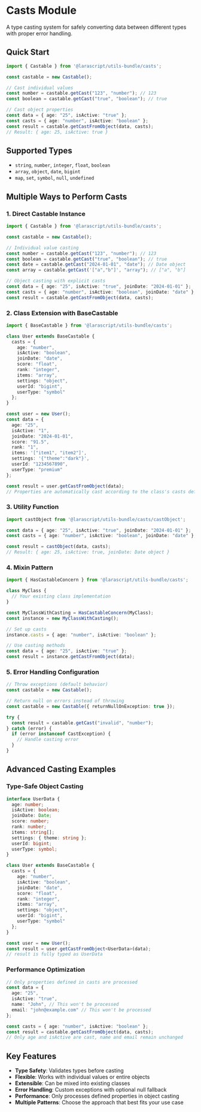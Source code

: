# Casts Module

A type casting system for safely converting data between different types with proper error handling.

## Quick Start

```typescript
import { Castable } from '@larascript/utils-bundle/casts';

const castable = new Castable();

// Cast individual values
const number = castable.getCast("123", "number"); // 123
const boolean = castable.getCast("true", "boolean"); // true

// Cast object properties
const data = { age: "25", isActive: "true" };
const casts = { age: "number", isActive: "boolean" };
const result = castable.getCastFromObject(data, casts);
// Result: { age: 25, isActive: true }
```

## Supported Types

- `string`, `number`, `integer`, `float`, `boolean`
- `array`, `object`, `date`, `bigint`
- `map`, `set`, `symbol`, `null`, `undefined`

## Multiple Ways to Perform Casts

### 1. Direct Castable Instance
```typescript
import { Castable } from '@larascript/utils-bundle/casts';

const castable = new Castable();

// Individual value casting
const number = castable.getCast("123", "number"); // 123
const boolean = castable.getCast("true", "boolean"); // true
const date = castable.getCast("2024-01-01", "date"); // Date object
const array = castable.getCast('["a","b"]', "array"); // ["a", "b"]

// Object casting with explicit casts
const data = { age: "25", isActive: "true", joinDate: "2024-01-01" };
const casts = { age: "number", isActive: "boolean", joinDate: "date" };
const result = castable.getCastFromObject(data, casts);
```

### 2. Class Extension with BaseCastable
```typescript
import { BaseCastable } from '@larascript/utils-bundle/casts';

class User extends BaseCastable {
  casts = {
    age: "number",
    isActive: "boolean",
    joinDate: "date",
    score: "float",
    rank: "integer",
    items: "array",
    settings: "object",
    userId: "bigint",
    userType: "symbol"
  };
}

const user = new User();
const data = {
  age: "25",
  isActive: "1",
  joinDate: "2024-01-01",
  score: "91.5",
  rank: "1",
  items: '["item1", "item2"]',
  settings: '{"theme":"dark"}',
  userId: "1234567890",
  userType: "premium"
};

const result = user.getCastFromObject(data);
// Properties are automatically cast according to the class's casts definition
```

### 3. Utility Function
```typescript
import castObject from '@larascript/utils-bundle/casts/castObject';

const data = { age: "25", isActive: "true", joinDate: "2024-01-01" };
const casts = { age: "number", isActive: "boolean", joinDate: "date" };

const result = castObject(data, casts);
// Result: { age: 25, isActive: true, joinDate: Date object }
```

### 4. Mixin Pattern
```typescript
import { HasCastableConcern } from '@larascript/utils-bundle/casts';

class MyClass {
  // Your existing class implementation
}

const MyClassWithCasting = HasCastableConcern(MyClass);
const instance = new MyClassWithCasting();

// Set up casts
instance.casts = { age: "number", isActive: "boolean" };

// Use casting methods
const data = { age: "25", isActive: "true" };
const result = instance.getCastFromObject(data);
```

### 5. Error Handling Configuration
```typescript
// Throw exceptions (default behavior)
const castable = new Castable();

// Return null on errors instead of throwing
const castable = new Castable({ returnNullOnException: true });

try {
  const result = castable.getCast("invalid", "number");
} catch (error) {
  if (error instanceof CastException) {
    // Handle casting error
  }
}
```

## Advanced Casting Examples

### Type-Safe Object Casting
```typescript
interface UserData {
  age: number;
  isActive: boolean;
  joinDate: Date;
  score: number;
  rank: number;
  items: string[];
  settings: { theme: string };
  userId: bigint;
  userType: symbol;
}

class User extends BaseCastable {
  casts = {
    age: "number",
    isActive: "boolean",
    joinDate: "date",
    score: "float",
    rank: "integer",
    items: "array",
    settings: "object",
    userId: "bigint",
    userType: "symbol"
  };
}

const user = new User();
const result = user.getCastFromObject<UserData>(data);
// result is fully typed as UserData
```

### Performance Optimization
```typescript
// Only properties defined in casts are processed
const data = {
  age: "25",
  isActive: "true",
  name: "John", // This won't be processed
  email: "john@example.com" // This won't be processed
};

const casts = { age: "number", isActive: "boolean" };
const result = castable.getCastFromObject(data, casts);
// Only age and isActive are cast, name and email remain unchanged
```

## Key Features

- **Type Safety**: Validates types before casting
- **Flexible**: Works with individual values or entire objects
- **Extensible**: Can be mixed into existing classes
- **Error Handling**: Custom exceptions with optional null fallback
- **Performance**: Only processes defined properties in object casting
- **Multiple Patterns**: Choose the approach that best fits your use case
